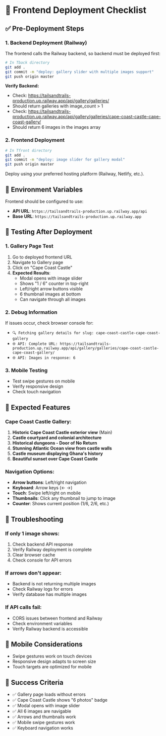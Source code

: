 # 🚀 Frontend Deployment Checklist

## ✅ **Pre-Deployment Steps**

### 1. **Backend Deployment (Railway)**
The frontend calls the Railway backend, so backend must be deployed first:

```bash
# In Tback directory
git add .
git commit -m "deploy: gallery slider with multiple images support"
git push origin master
```

**Verify Backend:**
- Check: https://tailsandtrails-production.up.railway.app/api/gallery/galleries/
- Should return galleries with image_count > 1
- Check: https://tailsandtrails-production.up.railway.app/api/gallery/galleries/cape-coast-castle-cape-coast-gallery/
- Should return 6 images in the images array

### 2. **Frontend Deployment**

```bash
# In Tfront directory
git add .
git commit -m "deploy: image slider for gallery modal"
git push origin master
```

Deploy using your preferred hosting platform (Railway, Netlify, etc.).

## 🔧 **Environment Variables**

Frontend should be configured to use:
- **API URL**: `https://tailsandtrails-production.up.railway.app/api`
- **Base URL**: `https://tailsandtrails-production.up.railway.app`

## 🧪 **Testing After Deployment**

### 1. **Gallery Page Test**
1. Go to deployed frontend URL
2. Navigate to Gallery page
3. Click on "Cape Coast Castle"
4. **Expected Results**:
   - Modal opens with image slider
   - Shows "1 / 6" counter in top-right
   - Left/right arrow buttons visible
   - 6 thumbnail images at bottom
   - Can navigate through all images

### 2. **Debug Information**
If issues occur, check browser console for:
- `🔍 Fetching gallery details for slug: cape-coast-castle-cape-coast-gallery`
- `🌐 API: Complete URL: https://tailsandtrails-production.up.railway.app/api/gallery/galleries/cape-coast-castle-cape-coast-gallery/`
- `🌐 API: Images in response: 6`

### 3. **Mobile Testing**
- Test swipe gestures on mobile
- Verify responsive design
- Check touch navigation

## 🎯 **Expected Features**

### Cape Coast Castle Gallery:
1. **Historic Cape Coast Castle exterior view** (Main)
2. **Castle courtyard and colonial architecture**
3. **Historical dungeons - Door of No Return**
4. **Stunning Atlantic Ocean view from castle walls**
5. **Castle museum displaying Ghana's history**
6. **Beautiful sunset over Cape Coast Castle**

### Navigation Options:
- **Arrow buttons**: Left/right navigation
- **Keyboard**: Arrow keys (← →)
- **Touch**: Swipe left/right on mobile
- **Thumbnails**: Click any thumbnail to jump to image
- **Counter**: Shows current position (1/6, 2/6, etc.)

## 🚨 **Troubleshooting**

### If only 1 image shows:
1. Check backend API response
2. Verify Railway deployment is complete
3. Clear browser cache
4. Check console for API errors

### If arrows don't appear:
- Backend is not returning multiple images
- Check Railway logs for errors
- Verify database has multiple images

### If API calls fail:
- CORS issues between frontend and Railway
- Check environment variables
- Verify Railway backend is accessible

## 📱 **Mobile Considerations**
- Swipe gestures work on touch devices
- Responsive design adapts to screen size
- Touch targets are optimized for mobile

## 🎉 **Success Criteria**
- ✅ Gallery page loads without errors
- ✅ Cape Coast Castle shows "6 photos" badge
- ✅ Modal opens with image slider
- ✅ All 6 images are navigable
- ✅ Arrows and thumbnails work
- ✅ Mobile swipe gestures work
- ✅ Keyboard navigation works
